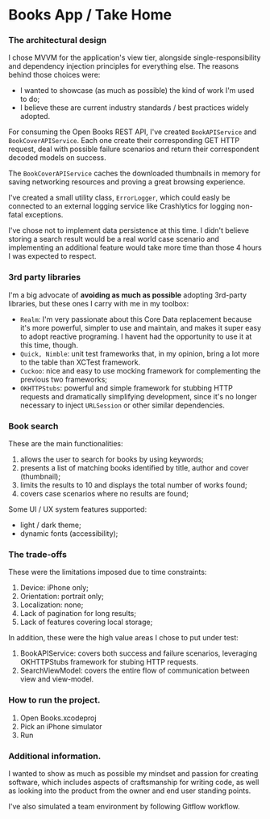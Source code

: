 # Books App / Take Home

### The architectural design
I chose MVVM for the application's view tier, alongside single-responsibility and dependency injection principles for everything else. The reasons behind those choices were:

- I wanted to showcase (as much as possible) the kind of work I'm used to do;
- I believe these are current industry standards / best practices widely adopted.

For consuming the Open Books REST API, I've created `BookAPIService` and `BookCoverAPIService`. Each one create their corresponding GET HTTP request, deal with possible failure scenarios and return their correspondent decoded models on success. 

The `BookCoverAPIService` caches the downloaded thumbnails in memory for saving networking resources and proving a great browsing experience.

I've created a small utility class, `ErrorLogger`, which could easly be connected to an external logging service like Crashlytics for logging non-fatal exceptions. 

I've chose not to implement data persistence at this time. I didn't believe storing a search result would be a real world case scenario and implementing an additional feature would take more time than those 4 hours I was expected to respect.  

### 3rd party libraries
I'm a big advocate of **avoiding as much as possible** adopting 3rd-party libraries, but these ones I carry with me in my toolbox:

- `Realm`: I'm very passionate about this Core Data replacement because it's more powerful, simpler to use and maintain, and makes it super easy to adopt reactive programing. I havent had the opportunity to use it at this time, though.
- `Quick, Nimble`: unit test frameworks that, in my opinion, bring a lot more to the table than XCTest framework.
- `Cuckoo`: nice and easy to use mocking framework for complementing the previous two frameworks;
- `OKHTTPStubs`: powerful and simple framework for stubbing HTTP requests and dramatically simplifying development, since it's no longer necessary to inject `URLSession` or other similar dependencies. 

### Book search
These are the main functionalities:

1. allows the user to search for books by using keywords;
2. presents a list of matching books identified by title, author and cover (thumbnail);
3. limits the results to 10 and displays the total number of works found;
4. covers case scenarios where no results are found;

Some UI / UX system features supported:

- light / dark theme;
- dynamic fonts (accessibility);

### The trade-offs
These were the limitations imposed due to time constraints:

1. Device: iPhone only;
2. Orientation: portrait only;
3. Localization: none;
4. Lack of pagination for long results;
5. Lack of features covering local storage; 

In addition, these were the high value areas I chose to put under test:

1. BookAPIService: covers both success and failure scenarios, leveraging OKHTTPStubs framework for stubing HTTP requests.  
2. SearchViewModel: covers the entire flow of communication between view and view-model. 

### How to run the project.
1. Open Books.xcodeproj
2. Pick an iPhone simulator
3. Run

### Additional information.
I wanted to show as much as possible my mindset and passion for creating software, which includes aspects of craftsmanship for writing code, as well as looking into the product from the owner and end user standing points.

I've also simulated a team environment by following Gitflow workflow.
